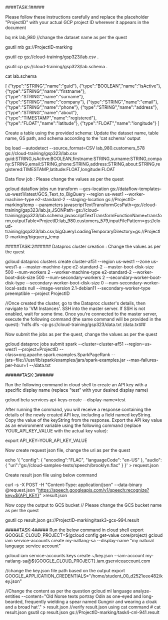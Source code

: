 ####TASK:1#####

Please follow these instructions carefully and replace the placeholder "ProjectID" with your actual GCP project ID wherever it appears in the document

bq mk lab_980 //change the dataset name as per the quest

gsutil mb gs://ProjectID-marking

gsutil cp gs://cloud-training/gsp323/lab.csv .

gsutil cp gs://cloud-training/gsp323/lab.schema .

cat lab.schema

[ {"type":"STRING","name":"guid"}, {"type":"BOOLEAN","name":"isActive"}, {"type":"STRING","name":"firstname"}, {"type":"STRING","name":"surname"}, {"type":"STRING","name":"company"}, {"type":"STRING","name":"email"}, {"type":"STRING","name":"phone"}, {"type":"STRING","name":"address"}, {"type":"STRING","name":"about"}, {"type":"TIMESTAMP","name":"registered"}, {"type":"FLOAT","name":"latitude"}, {"type":"FLOAT","name":"longitude"} ]

Create a table using the provided schema: Update the dataset name, table name, GS path, and schema according to the 'cat schema' output

bq load --autodetect
--source_format=CSV
lab_980.customers_578
gs://cloud-training/gsp323/lab.csv
guid:STRING,isActive:BOOLEAN,firstname:STRING,surname:STRING,company:STRING,email:STRING,phone:STRING,address:STRING,about:STRING,registered:TIMESTAMP,latitude:FLOAT,longitude:FLOAT

Data flow job : Please change the values as per the quest

gcloud dataflow jobs run transform --gcs-location gs://dataflow-templates-us-west1/latest/GCS_Text_to_BigQuery --region us-west1 --worker-machine-type e2-standard-2 --staging-location gs://ProjectID-marking/temp --parameters javascriptTextTransformGcsPath=gs://cloud-training/gsp323/lab.js,JSONPath=gs://cloud-training/gsp323/lab.schema,javascriptTextTransformFunctionName=transform,outputTable=ProjectID:lab_980.customers_579,inputFilePattern=gs://cloud-training/gsp323/lab.csv,bigQueryLoadingTemporaryDirectory=gs://ProjectID-marking/bigquery_temp

#####TASK:2######
Dataproc cluster creation : Change the values as per the quest

gcloud dataproc clusters create cluster-af51 --region us-west1 --zone us-west1-a --master-machine-type e2-standard-2 --master-boot-disk-size 500 --num-workers 2 --worker-machine-type e2-standard-2 --worker-boot-disk-size 500 --num-secondary-workers 2 --secondary-worker-boot-disk-type --secondary-worker-boot-disk-size 0 --num-secondary-worker-local-ssds null --image-version 2.1-debian11 --secondary-worker-type preemptible --project ProjectID

//Once created the cluster, go to the Dataproc cluster's details, then navigate to 'VM Instances'. SSH into the master server. If SSH is not enabled, wait for some time. Once you're connected to the master server, execute the following command (the same command will be provided in the quest): 'hdfs dfs -cp gs://cloud-training/gsp323/data.txt /data.txt##

Now submit the jobs as per the quest, change the values as per the quest

gcloud dataproc jobs submit spark
--cluster=cluster-af51
--region=us-west1
--project=ProjectID
--class=org.apache.spark.examples.SparkPageRank
--jars=file:///usr/lib/spark/examples/jars/spark-examples.jar
--max-failures-per-hour=1
--/data.txt

######TASK:3######

Run the following command in cloud shell to create an API key with a specific display name (replace "test" with your desired display name)

gcloud beta services api-keys create --display-name=test

After running the command, you will receive a response containing the details of the newly created API key, including a field named keyString. Copy the value of the keyString from the response. Export the API key value as an environment variable using the following command (replace YOUR_API_KEY_VALUE with the actual key value):

export API_KEY=YOUR_API_KEY_VALUE

Now create request json file, change the uri as per the quest

echo '{ "config": { "encoding":"FLAC", "languageCode": "en-US" }, "audio": { "uri":"gs://cloud-samples-tests/speech/brooklyn.flac" } }' > request.json

Create result json file using below command

curl -s -X POST -H "Content-Type: application/json" --data-binary @request.json
"https://speech.googleapis.com/v1/speech:recognize?key=${API_KEY}" >result.json

Now copy the output to GCS bucket // Please change the GCS bucket name as per the quest

gsutil cp result.json gs://ProjectID-marking/task3-gcs-994.result

#####TASK:4#####
Run the below command in cloud shell export GOOGLE_CLOUD_PROJECT=$(gcloud config get-value core/project) gcloud iam service-accounts create my-natlang-sa --display-name "my natural language service account"

gcloud iam service-accounts keys create ~/key.json
--iam-account my-natlang-sa@${GOOGLE_CLOUD_PROJECT}.iam.gserviceaccount.com

//change the key.json file path based on the output export GOOGLE_APPLICATION_CREDENTIALS="/home/student_00_d2521eee482/key.json"

//Change the content as per the question gcloud ml language analyze-entities --content="Old Norse texts portray Odin as one-eyed and long-bearded, frequently wielding a spear named Gungnir and wearing a cloak and a broad hat'." > result.json //verify result.json using cat command # cat result.json gsutil cp result.json gs://ProjectID-marking/task4-cnl-941.result
